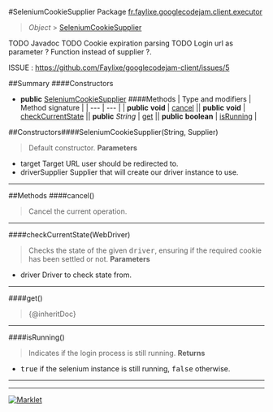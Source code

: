 #SeleniumCookieSupplier
Package [fr.faylixe.googlecodejam.client.executor](README.md)<br>

> *Object* > [SeleniumCookieSupplier](SeleniumCookieSupplier.md)

TODO Javadoc
 TODO Cookie expiration parsing
 TODO Login url as parameter ? Function instead of supplier ?.
 
 ISSUE : https://github.com/Faylixe/googlecodejam-client/issues/5

##Summary
####Constructors
* **public** [SeleniumCookieSupplier](#seleniumcookiesupplierstring-java.util.function.supplier)
####Methods
| Type and modifiers | Method signature |
| --- | --- |
| **public** **void** | [cancel](#cancel) || **public** **void** | [checkCurrentState](#checkcurrentstatewebdriver) || **public** *String* | [get](#get) || **public** **boolean** | [isRunning](#isrunning) |

##Constructors####SeleniumCookieSupplier(String, Supplier)
> Default constructor.
> **Parameters**
* target Target URL user should be redirected to.
* driverSupplier Supplier that will create our driver instance to use.


---


##Methods
####cancel()
> Cancel the current operation.

---

####checkCurrentState(WebDriver)
> Checks the state of the given <tt>driver</tt>,
 ensuring if the required cookie has been settled or not.
> **Parameters**
* driver Driver to check state from.


---

####get()
> {@inheritDoc}

---

####isRunning()
> Indicates if the login process is still running.
> **Returns**
* <tt>true</tt> if the selenium instance is still running, <tt>false</tt> otherwise.


---

---

[![Marklet](https://img.shields.io/badge/Generated%20by-Marklet-green.svg)](https://github.com/Faylixe/marklet)